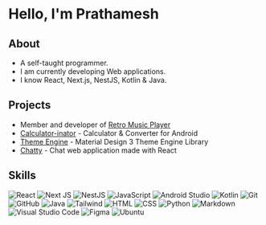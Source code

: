 # Hello, I'm Prathamesh

## About
- A self-taught programmer.
- I am currently developing Web applications.
- I know React, Next.js, NestJS, Kotlin & Java.

## Projects

- Member and developer of [Retro Music Player](https://github.com/RetroMusicPlayer/RetroMusicPlayer)
- [Calculator-inator](https://github.com/prathameshmm02/Calculator-inator) - Calculator & Converter for Android
- [Theme Engine](https://github.com/prathameshmm02/ThemeEngine) - Material Design 3 Theme Engine Library
- [Chatty](https://github.com/prathameshmm02/Chatty) - Chat web application made with React

## Skills

![React](https://img.shields.io/badge/REACT-3776AB?style=for-the-badge&logo=react&logoColor=white)
![Next JS](https://img.shields.io/badge/Next-black?style=for-the-badge&logo=next.js&logoColor=white)
![NestJS](https://img.shields.io/badge/nestjs-%23E0234E.svg?style=for-the-badge&logo=nestjs&logoColor=white)
![JavaScript](https://img.shields.io/badge/javascript-%23323330.svg?style=for-the-badge&logo=javascript&logoColor=%23F7DF1E)
![Android Studio](https://img.shields.io/badge/Android--Studio-009462?style=for-the-badge&logo=androidstudio&logoColor=white)
![Kotlin](https://img.shields.io/badge/Kotlin-9644E9?style=for-the-badge&logo=kotlin&logoColor=white)
![Git](https://img.shields.io/badge/GIT-F05032?style=for-the-badge&logo=git&logoColor=white)
![GitHub](https://img.shields.io/badge/GITHUB-181717?style=for-the-badge&logo=github&logoColor=white)
![Java](https://img.shields.io/badge/java-%23ED8B00.svg?style=for-the-badge&logo=java&logoColor=white)
![Tailwind](https://img.shields.io/badge/TAILWIND-00BEF6?style=for-the-badge&logo=tailwindcss&logoColor=white)
![HTML](https://img.shields.io/badge/HTML5-E34F26?style=for-the-badge&logo=html5&logoColor=white)
![CSS](https://img.shields.io/badge/CSS3-1572B6?style=for-the-badge&logo=css3&logoColor=white)
![Python](https://img.shields.io/badge/PYTHON-3776AB?style=for-the-badge&logo=python&logoColor=white)
![Markdown](https://img.shields.io/badge/MARKDOWN-000000?style=for-the-badge&logo=markdown&logoColor=white)
![Visual Studio Code](https://img.shields.io/badge/VISUAL--STUDIO--CODE-007ACC?style=for-the-badge&logo=visual-studio-code&logoColor=white)
![Figma](https://img.shields.io/badge/FIGMA-FF7261?style=for-the-badge&logo=figma&logoColor=white)
![Ubuntu](https://img.shields.io/badge/UBUNTU-E95420?style=for-the-badge&logo=ubuntu&logoColor=white)
